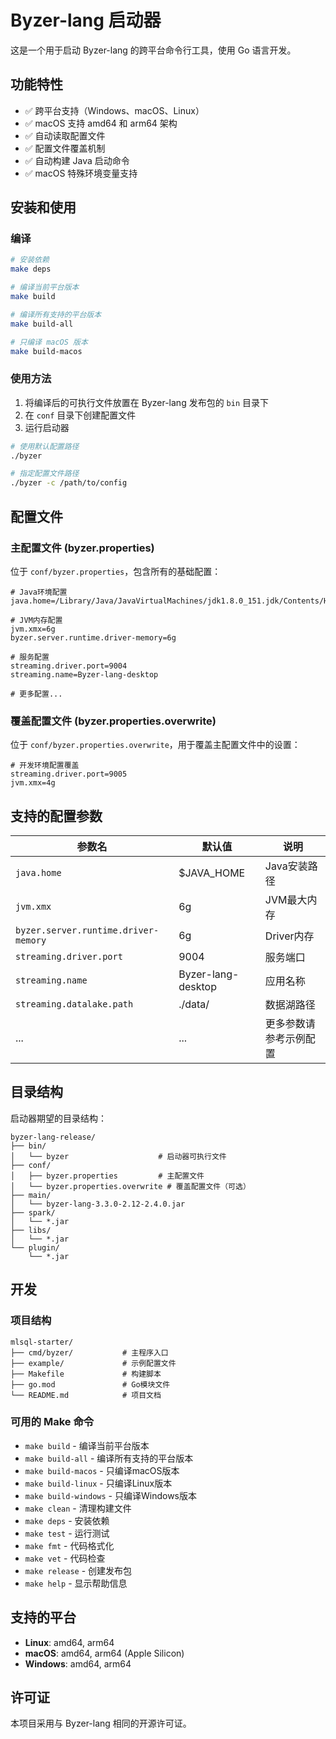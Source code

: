 # Byzer-lang 启动器

这是一个用于启动 Byzer-lang 的跨平台命令行工具，使用 Go 语言开发。

## 功能特性

- ✅ 跨平台支持（Windows、macOS、Linux）
- ✅ macOS 支持 amd64 和 arm64 架构
- ✅ 自动读取配置文件
- ✅ 配置文件覆盖机制
- ✅ 自动构建 Java 启动命令
- ✅ macOS 特殊环境变量支持

## 安装和使用

### 编译

```bash
# 安装依赖
make deps

# 编译当前平台版本
make build

# 编译所有支持的平台版本
make build-all

# 只编译 macOS 版本
make build-macos
```

### 使用方法

1. 将编译后的可执行文件放置在 Byzer-lang 发布包的 `bin` 目录下
2. 在 `conf` 目录下创建配置文件
3. 运行启动器

```bash
# 使用默认配置路径
./byzer

# 指定配置文件路径
./byzer -c /path/to/config
```

## 配置文件

### 主配置文件 (byzer.properties)

位于 `conf/byzer.properties`，包含所有的基础配置：

```properties
# Java环境配置
java.home=/Library/Java/JavaVirtualMachines/jdk1.8.0_151.jdk/Contents/Home

# JVM内存配置
jvm.xmx=6g
byzer.server.runtime.driver-memory=6g

# 服务配置
streaming.driver.port=9004
streaming.name=Byzer-lang-desktop

# 更多配置...
```

### 覆盖配置文件 (byzer.properties.overwrite)

位于 `conf/byzer.properties.overwrite`，用于覆盖主配置文件中的设置：

```properties
# 开发环境配置覆盖
streaming.driver.port=9005
jvm.xmx=4g
```

## 支持的配置参数

| 参数名 | 默认值 | 说明 |
|--------|--------|------|
| `java.home` | $JAVA_HOME | Java安装路径 |
| `jvm.xmx` | 6g | JVM最大内存 |
| `byzer.server.runtime.driver-memory` | 6g | Driver内存 |
| `streaming.driver.port` | 9004 | 服务端口 |
| `streaming.name` | Byzer-lang-desktop | 应用名称 |
| `streaming.datalake.path` | ./data/ | 数据湖路径 |
| ... | ... | 更多参数请参考示例配置 |

## 目录结构

启动器期望的目录结构：

```
byzer-lang-release/
├── bin/
│   └── byzer                    # 启动器可执行文件
├── conf/
│   ├── byzer.properties         # 主配置文件
│   └── byzer.properties.overwrite # 覆盖配置文件（可选）
├── main/
│   └── byzer-lang-3.3.0-2.12-2.4.0.jar
├── spark/
│   └── *.jar
├── libs/
│   └── *.jar
└── plugin/
    └── *.jar
```

## 开发

### 项目结构

```
mlsql-starter/
├── cmd/byzer/           # 主程序入口
├── example/             # 示例配置文件
├── Makefile             # 构建脚本
├── go.mod               # Go模块文件
└── README.md            # 项目文档
```

### 可用的 Make 命令

- `make build` - 编译当前平台版本
- `make build-all` - 编译所有支持的平台版本
- `make build-macos` - 只编译macOS版本
- `make build-linux` - 只编译Linux版本
- `make build-windows` - 只编译Windows版本
- `make clean` - 清理构建文件
- `make deps` - 安装依赖
- `make test` - 运行测试
- `make fmt` - 代码格式化
- `make vet` - 代码检查
- `make release` - 创建发布包
- `make help` - 显示帮助信息

## 支持的平台

- **Linux**: amd64, arm64
- **macOS**: amd64, arm64 (Apple Silicon)
- **Windows**: amd64, arm64

## 许可证

本项目采用与 Byzer-lang 相同的开源许可证。 
